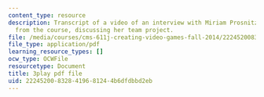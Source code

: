 ```yaml
---
content_type: resource
description: Transcript of a video of an interview with Miriam Prosnitz, a student
  from the course, discussing her team project.
file: /media/courses/cms-611j-creating-video-games-fall-2014/222452008328419681244b6dfdbbd2eb_-3ixsZ7fBUI.pdf
file_type: application/pdf
learning_resource_types: []
ocw_type: OCWFile
resourcetype: Document
title: 3play pdf file
uid: 22245200-8328-4196-8124-4b6dfdbbd2eb
---
```

